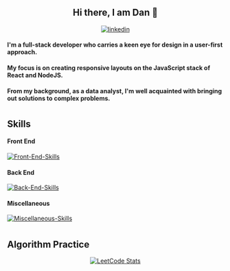  ## <div align="center">Hi there, I am Dan 👋</div> 
 <p align="center">
  <a href="https://www.linkedin.com/in/dan-alexandru-jecu">
    <img src="https://skills.thijs.gg/icons?i=linkedin&theme=light" alt="linkedin">
  </a>
</p>


####  <div> I'm a full-stack developer who carries a keen eye for design in a user-first approach.</div>
#### My focus is on creating responsive layouts on the JavaScript stack of React and NodeJS.
#### From my background, as a data analyst, I'm well acquainted with bringing out solutions to complex problems.

#
 
## Skills

#### Front End
[![Front-End-Skills](https://skills.thijs.gg/icons?i=html,css,js,ts,emotion,sass,tailwind,bootstrap,wordpress,styledcomponents,react,nextjs&theme=light)](https://skills.thijs.gg)
#### Back End
[![Back-End-Skills](https://skills.thijs.gg/icons?i=nodejs,express,py,flask,firebase,mongodb,mysql,postgres,sqlite&theme=light)](https://skills.thijs.gg)
#### Miscellaneous
[![Miscellaneous-Skills](https://skills.thijs.gg/icons?i=git,bash,github,docker,jest,figma,md,r&theme=light)](https://skills.thijs.gg)

 #
 ## Algorithm Practice 
<p align="center">
   <a href="https://leetcode.com/danJecu/">
  <img src="https://leetcard.jacoblin.cool/danJecu" alt="LeetCode Stats">
 </a>
</p>
